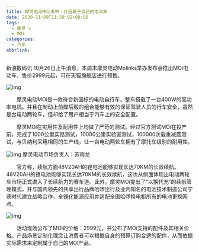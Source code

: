 ```yaml
---
title: 摩灵电动MOi发布：打造属于自己的电动车
date: 2020-11-09T11:50:02+08:00
tags:
  - 摩灵‘=
  - MOi
categories:
  - 汽车
abbrlink:
---
```


新浪数码讯 10月26日上午消息，本周末摩灵电动Molinks举办发布会推出MOi电动车，售价2999元起，可在天猫旗舰店进行预售。

![img](https://cdn.jsdelivr.net/gh/yakeing/Documentation@main/Hexo/images/b7f3-kcaeqzw9782815.jpg)

　　摩灵电动MOi是一款符合新国标的电动自行车，整车搭载了一台400W的高功率电机。并且在制动上前碟后毂的组合能够有效的保证驾驶人员的行车安全，虽然是台电动两轮车，但却给了用户相当于汽车上的安全配置。

　　摩灵MOi在实用性及耐用性上均做了严苛的测试。经过官方测试MOi在投产前，完成了1000公里实路测试，10000公里实验室测试，100000次载重减震测试，与贝纳利采用相同的生产线，让一台电动两轮车拥有了摩托车级别的耐用性。

![img](https://cdn.jsdelivr.net/gh/yakeing/Documentation@main/Hexo/images/e32c-kcaeqzw9783304.jpg)
摩灵电动市场负责人：苏雨龙

　　官方称，续航方面48V20AH的锂电池能够实现长达70KM的长效续航。48V20AH的锂电池能够实现长达70KM的长效续航，这也从侧面体现出电动两轮车市场正式进入了长续航力的赛车道。此外，摩灵MOi提出了“以换代充”的续航管理模式，并与国内领先的共享出行品牌哈啰出行及业内知名的电池技术制造公司宁德时代建立战略合作，全锂化能源应用并适配全国哈啰换电柜所有的电池更换网点。

![img](https://cdn.jsdelivr.net/gh/yakeing/Documentation@main/Hexo/images/19a3-kcaeqzw9748952.jpg)

　　活动现场公布了MOi的价格：2999元，并公布了MOi支持的配件及其相关价格。产品场景定制化理念让消费者可以根据自身的预算订购合适的配件，从而依据实际需求来定制属于自己的MOi产品。